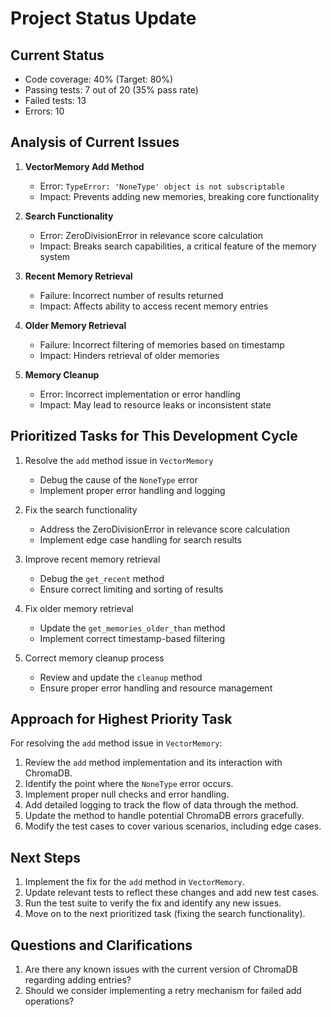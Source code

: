 # Project Status Update

## Current Status
- Code coverage: 40% (Target: 80%)
- Passing tests: 7 out of 20 (35% pass rate)
- Failed tests: 13
- Errors: 10

## Analysis of Current Issues

1. **VectorMemory Add Method**
   - Error: `TypeError: 'NoneType' object is not subscriptable`
   - Impact: Prevents adding new memories, breaking core functionality

2. **Search Functionality**
   - Error: ZeroDivisionError in relevance score calculation
   - Impact: Breaks search capabilities, a critical feature of the memory system

3. **Recent Memory Retrieval**
   - Failure: Incorrect number of results returned
   - Impact: Affects ability to access recent memory entries

4. **Older Memory Retrieval**
   - Failure: Incorrect filtering of memories based on timestamp
   - Impact: Hinders retrieval of older memories

5. **Memory Cleanup**
   - Error: Incorrect implementation or error handling
   - Impact: May lead to resource leaks or inconsistent state

## Prioritized Tasks for This Development Cycle

1. Resolve the `add` method issue in `VectorMemory`
   - Debug the cause of the `NoneType` error
   - Implement proper error handling and logging

2. Fix the search functionality
   - Address the ZeroDivisionError in relevance score calculation
   - Implement edge case handling for search results

3. Improve recent memory retrieval
   - Debug the `get_recent` method
   - Ensure correct limiting and sorting of results

4. Fix older memory retrieval
   - Update the `get_memories_older_than` method
   - Implement correct timestamp-based filtering

5. Correct memory cleanup process
   - Review and update the `cleanup` method
   - Ensure proper error handling and resource management

## Approach for Highest Priority Task

For resolving the `add` method issue in `VectorMemory`:

1. Review the `add` method implementation and its interaction with ChromaDB.
2. Identify the point where the `NoneType` error occurs.
3. Implement proper null checks and error handling.
4. Add detailed logging to track the flow of data through the method.
5. Update the method to handle potential ChromaDB errors gracefully.
6. Modify the test cases to cover various scenarios, including edge cases.

## Next Steps
1. Implement the fix for the `add` method in `VectorMemory`.
2. Update relevant tests to reflect these changes and add new test cases.
3. Run the test suite to verify the fix and identify any new issues.
4. Move on to the next prioritized task (fixing the search functionality).

## Questions and Clarifications
1. Are there any known issues with the current version of ChromaDB regarding adding entries?
2. Should we consider implementing a retry mechanism for failed add operations?
